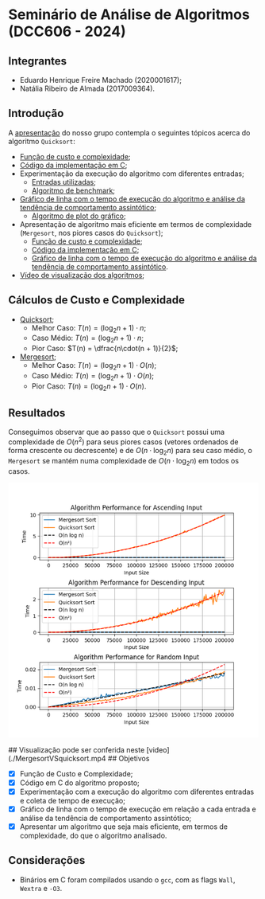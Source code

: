 # Seminário de Análise de Algoritmos (DCC606 - 2024)

## Integrantes

- Eduardo Henrique Freire Machado (2020001617);
- Natália Ribeiro de Almada (2017009364).

## Introdução

A [apresentação](./AAQuicksortPresentation/AAQuickSort.pdf) do nosso grupo contempla o seguintes tópicos acerca do algoritmo `Quicksort`:

- [Função de custo e complexidade](./AAQuicksortPresentation/QuickSort.pdf);
- [Código da implementação em C](./quicksort.c);
- Experimentação da execução do algoritmo com diferentes entradas;
    - [Entradas utilizadas](./inputs/);
    - [Algoritmo de benchmark](./benchmark.py);
- [Gráfico de linha com o tempo de execução do algoritmo e análise da tendência de comportamento assintótico](#resultados);
    - [Algoritmo de plot do gráfico](./plot.py);
- Apresentação de algoritmo mais eficiente em termos de complexidade (`Mergesort`, nos piores casos do `Quicksort`);
    - [Função de custo e complexidade](./AAQuicksortPresentation/MergeSort.pdf);
    - [Código da implementação em C](./mergesort.c);
    - [Gráfico de linha com o tempo de execução do algoritmo e análise da tendência de comportamento assintótico](#resultados).
- [Vídeo de visualização dos algoritmos](./MergesortVSquicksort.mp4);

## Cálculos de Custo e Complexidade

- [Quicksort](./AAQuicksortPresentation/QuickSort.pdf);
    - Melhor Caso: $T(n) = ({\log_2 n} + 1)\cdot{n}$;
    - Caso Médio: $T(n) = ({\log_2 n} + 1)\cdot{n}$;
    - Pior Caso: $T(n) = \dfrac{n\cdot(n + 1)}{2}$;
- [Mergesort](./AAQuicksortPresentation/MergeSort.pdf);
    - Melhor Caso: $T(n) = ({\log_2 n} + 1)\cdot{O(n)}$;
    - Caso Médio: $T(n) = ({\log_2 n} + 1)\cdot{O(n)}$;
    - Pior Caso: $T(n) = ({\log_2 n} + 1)\cdot{O(n)}$.

## Resultados

Conseguimos observar que ao passo que o `Quicksort` possui uma complexidade de $`O(n^2)`$ para seus piores casos (vetores ordenados de forma crescente ou decrescente) e de $`O(n\cdot{\log_2 n})`$ para seu caso médio, o `Mergesort` se mantém numa complexidade de $`O(n\cdot{\log_2 n})`$ em todos os casos.

<div align="center">

![Gráfico para Comparação](./assets/plot.png)

</div>
## Visualização pode ser conferida neste [video](./MergesortVSquicksort.mp4
## Objetivos

- [x] Função de Custo e Complexidade;
- [x] Código em C do algoritmo proposto;
- [x] Experimentação com a execução do algoritmo com diferentes entradas e coleta de tempo de execução;
- [x] Gráfico de linha com o tempo de execução em relação a cada entrada e análise da tendência de comportamento assintótico;
- [x] Apresentar um algoritmo que seja mais eficiente, em termos de complexidade, do que o algoritmo analisado.

## Considerações

- Binários em C foram compilados usando o `gcc`, com as flags `Wall`, `Wextra` e `-O3`.

